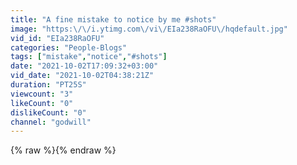 ```yaml
---
title: "A fine mistake to notice by me #shots"
image: "https:\/\/i.ytimg.com\/vi\/EIa238RaOFU\/hqdefault.jpg"
vid_id: "EIa238RaOFU"
categories: "People-Blogs"
tags: ["mistake","notice","#shots"]
date: "2021-10-02T17:09:32+03:00"
vid_date: "2021-10-02T04:38:21Z"
duration: "PT25S"
viewcount: "3"
likeCount: "0"
dislikeCount: "0"
channel: "godwill"
---
```

{% raw %}{% endraw %}

